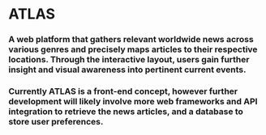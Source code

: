 # ATLAS
### A web platform that gathers relevant worldwide news across various genres and precisely maps articles to their respective locations. Through the interactive layout, users gain further insight and visual awareness into pertinent current events. 

### Currently ATLAS is a front-end concept, however further development will likely involve more web frameworks and API integration to retrieve the news articles, and a database to store user preferences.